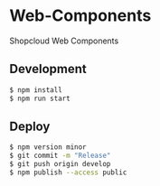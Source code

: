 # Web-Components

Shopcloud Web Components

## Development

```sh
$ npm install
$ npm run start
```

## Deploy

```sh
$ npm version minor
$ git commit -m "Release"
$ git push origin develop
$ npm publish --access public
```